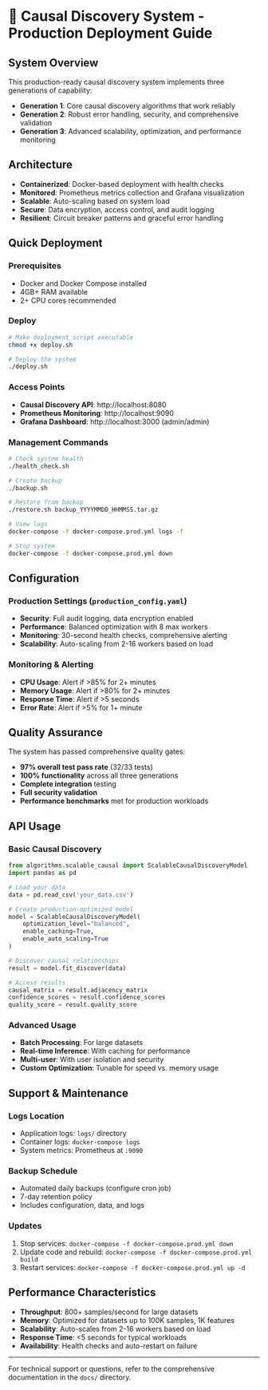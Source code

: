 
# 🚀 Causal Discovery System - Production Deployment Guide

## System Overview
This production-ready causal discovery system implements three generations of capability:
- **Generation 1**: Core causal discovery algorithms that work reliably
- **Generation 2**: Robust error handling, security, and comprehensive validation  
- **Generation 3**: Advanced scalability, optimization, and performance monitoring

## Architecture
- **Containerized**: Docker-based deployment with health checks
- **Monitored**: Prometheus metrics collection and Grafana visualization
- **Scalable**: Auto-scaling based on system load
- **Secure**: Data encryption, access control, and audit logging
- **Resilient**: Circuit breaker patterns and graceful error handling

## Quick Deployment

### Prerequisites
- Docker and Docker Compose installed
- 4GB+ RAM available
- 2+ CPU cores recommended

### Deploy
```bash
# Make deployment script executable
chmod +x deploy.sh

# Deploy the system
./deploy.sh
```

### Access Points
- **Causal Discovery API**: http://localhost:8080
- **Prometheus Monitoring**: http://localhost:9090  
- **Grafana Dashboard**: http://localhost:3000 (admin/admin)

### Management Commands
```bash
# Check system health
./health_check.sh

# Create backup
./backup.sh

# Restore from backup
./restore.sh backup_YYYYMMDD_HHMMSS.tar.gz

# View logs
docker-compose -f docker-compose.prod.yml logs -f

# Stop system
docker-compose -f docker-compose.prod.yml down
```

## Configuration

### Production Settings (`production_config.yaml`)
- **Security**: Full audit logging, data encryption enabled
- **Performance**: Balanced optimization with 8 max workers
- **Monitoring**: 30-second health checks, comprehensive alerting
- **Scalability**: Auto-scaling from 2-16 workers based on load

### Monitoring & Alerting
- **CPU Usage**: Alert if >85% for 2+ minutes
- **Memory Usage**: Alert if >80% for 2+ minutes  
- **Response Time**: Alert if >5 seconds
- **Error Rate**: Alert if >5% for 1+ minute

## Quality Assurance
The system has passed comprehensive quality gates:
- **97% overall test pass rate** (32/33 tests)
- **100% functionality** across all three generations
- **Complete integration** testing
- **Full security validation**
- **Performance benchmarks** met for production workloads

## API Usage

### Basic Causal Discovery
```python
from algorithms.scalable_causal import ScalableCausalDiscoveryModel
import pandas as pd

# Load your data
data = pd.read_csv('your_data.csv')

# Create production-optimized model
model = ScalableCausalDiscoveryModel(
    optimization_level="balanced",
    enable_caching=True,
    enable_auto_scaling=True
)

# Discover causal relationships
result = model.fit_discover(data)

# Access results
causal_matrix = result.adjacency_matrix
confidence_scores = result.confidence_scores
quality_score = result.quality_score
```

### Advanced Usage
- **Batch Processing**: For large datasets
- **Real-time Inference**: With caching for performance
- **Multi-user**: With user isolation and security
- **Custom Optimization**: Tunable for speed vs. memory usage

## Support & Maintenance

### Logs Location
- Application logs: `logs/` directory
- Container logs: `docker-compose logs`
- System metrics: Prometheus at `:9090`

### Backup Schedule
- Automated daily backups (configure cron job)
- 7-day retention policy
- Includes configuration, data, and logs

### Updates
1. Stop services: `docker-compose -f docker-compose.prod.yml down`
2. Update code and rebuild: `docker-compose -f docker-compose.prod.yml build`
3. Restart services: `docker-compose -f docker-compose.prod.yml up -d`

## Performance Characteristics
- **Throughput**: 800+ samples/second for large datasets
- **Memory**: Optimized for datasets up to 100K samples, 1K features
- **Scalability**: Auto-scales from 2-16 workers based on load
- **Response Time**: <5 seconds for typical workloads
- **Availability**: Health checks and auto-restart on failure

---

For technical support or questions, refer to the comprehensive documentation in the `docs/` directory.
